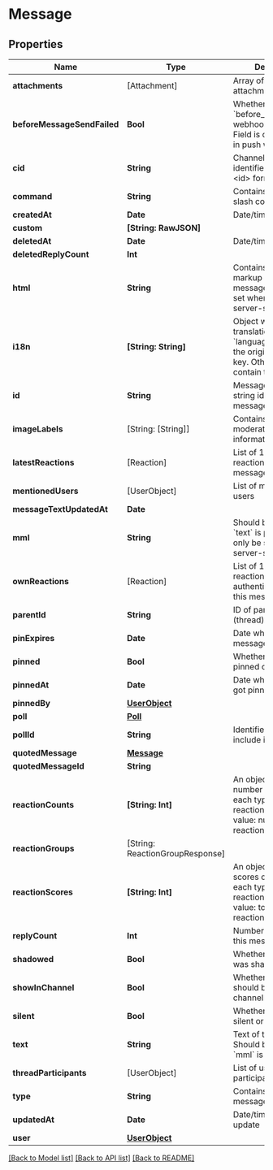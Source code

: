 # Message

## Properties
Name | Type | Description | Notes
------------ | ------------- | ------------- | -------------
**attachments** | [Attachment] | Array of message attachments | 
**beforeMessageSendFailed** | **Bool** | Whether &#x60;before_message_send webhook&#x60; failed or not. Field is only accessible in push webhook | [optional] 
**cid** | **String** | Channel unique identifier in &lt;type&gt;:&lt;id&gt; format | 
**command** | **String** | Contains provided slash command | [optional] 
**createdAt** | **Date** | Date/time of creation | 
**custom** | **[String: RawJSON]** |  | 
**deletedAt** | **Date** | Date/time of deletion | [optional] 
**deletedReplyCount** | **Int** |  | 
**html** | **String** | Contains HTML markup of the message. Can only be set when using server-side API | 
**i18n** | **[String: String]** | Object with translations. Key &#x60;language&#x60; contains the original language key. Other keys contain translations | [optional] 
**id** | **String** | Message ID is unique string identifier of the message | 
**imageLabels** | [String: [String]] | Contains image moderation information | [optional] 
**latestReactions** | [Reaction] | List of 10 latest reactions to this message | 
**mentionedUsers** | [UserObject] | List of mentioned users | 
**messageTextUpdatedAt** | **Date** |  | [optional] 
**mml** | **String** | Should be empty if &#x60;text&#x60; is provided. Can only be set when using server-side API | [optional] 
**ownReactions** | [Reaction] | List of 10 latest reactions of authenticated user to this message | 
**parentId** | **String** | ID of parent message (thread) | [optional] 
**pinExpires** | **Date** | Date when pinned message expires | [optional] 
**pinned** | **Bool** | Whether message is pinned or not | 
**pinnedAt** | **Date** | Date when message got pinned | [optional] 
**pinnedBy** | [**UserObject**](UserObject.md) |  | [optional] 
**poll** | [**Poll**](Poll.md) |  | [optional] 
**pollId** | **String** | Identifier of the poll to include in the message | [optional] 
**quotedMessage** | [**Message**](Message.md) |  | [optional] 
**quotedMessageId** | **String** |  | [optional] 
**reactionCounts** | **[String: Int]** | An object containing number of reactions of each type. Key: reaction type (string), value: number of reactions (int) | 
**reactionGroups** | [String: ReactionGroupResponse] |  | 
**reactionScores** | **[String: Int]** | An object containing scores of reactions of each type. Key: reaction type (string), value: total score of reactions (int) | 
**replyCount** | **Int** | Number of replies to this message | 
**shadowed** | **Bool** | Whether the message was shadowed or not | 
**showInChannel** | **Bool** | Whether thread reply should be shown in the channel as well | [optional] 
**silent** | **Bool** | Whether message is silent or not | 
**text** | **String** | Text of the message. Should be empty if &#x60;mml&#x60; is provided | 
**threadParticipants** | [UserObject] | List of users who participate in thread | [optional] 
**type** | **String** | Contains type of the message | 
**updatedAt** | **Date** | Date/time of the last update | 
**user** | [**UserObject**](UserObject.md) |  | [optional] 

[[Back to Model list]](../README.md#documentation-for-models) [[Back to API list]](../README.md#documentation-for-api-endpoints) [[Back to README]](../README.md)


